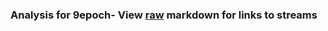 ### Analysis for 9epoch- View [raw](https://raw.githubusercontent.com/microprediction/chess/main/analysis/9epoch/chess_blitz/locations.json) markdown for links to streams